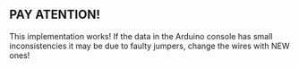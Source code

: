 ## PAY ATENTION!

This implementation works! If the data in the Arduino console has small inconsistencies it may be due to faulty jumpers, change the wires with NEW ones!
